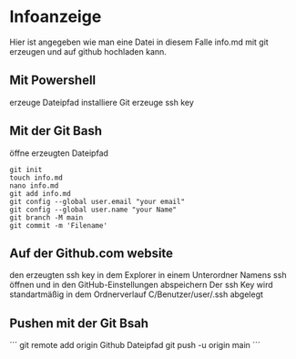 # Infoanzeige
Hier ist angegeben wie man eine Datei in diesem Falle info.md mit git erzeugen und auf github hochladen kann.

## Mit **Powershell**
erzeuge Dateipfad
installiere Git
erzeuge ssh key

## Mit der **Git Bash**

öffne erzeugten Dateipfad
```
git init
touch info.md
nano info.md
git add info.md
git config --global user.email "your email"
git config --global user.name "your Name"
git branch -M main
git commit -m 'Filename'
```

## Auf der **Github.com** website
den erzeugten ssh key in dem Explorer in einem Unterordner Namens ssh öffnen und in den GitHub-Einstellungen abspeichern
Der ssh Key wird standartmäßig in dem Ordnerverlauf C/Benutzer/user/.ssh abgelegt

## Pushen mit der **Git Bsah**
´´´
git remote add origin Github Dateipfad
git push -u origin main
´´´
